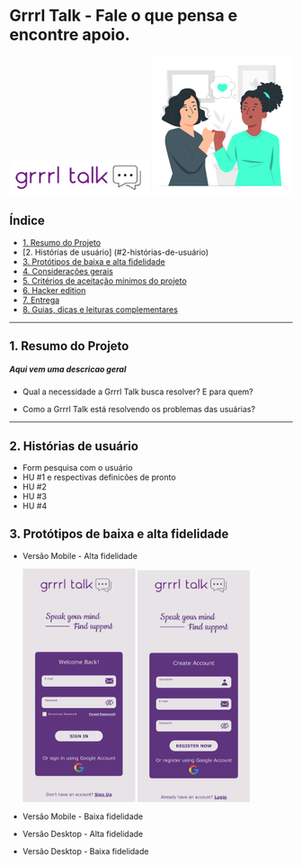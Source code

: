 # Grrrl Talk - Fale o que pensa e encontre apoio.
<img alt="img-girl-power" src="imagens/../src/imagens/logo.png" width="250px">
<img alt="img-girl-power" src="imagens/../src/imagens/pinky-promise.svg" width="250px">


## Índice

* [1. Resumo do Projeto](#1-resumo-do-projeto)
* [2. Histórias de usuário]
(#2-histórias-de-usuário)
* [3. Protótipos de baixa e alta fidelidade](#3-protótipos-de-baixa-e-alta-fidelidade)
* [4. Considerações gerais](#4-considerações-gerais)
* [5. Critérios de aceitação mínimos do
  projeto](#5-criterios-de-aceitação-mínimos-do-projeto)
* [6. Hacker edition](#6-hacker-edition)
* [7. Entrega](#7-entrega)
* [8. Guias, dicas e leituras
  complementares](#8-guias-dicas-e-leituras-complementares)

***

## 1. Resumo do Projeto

##### Aqui vem uma descricao geral

- Qual a necessidade a Grrrl Talk busca resolver? E para quem?

- Como a Grrrl Talk está resolvendo os problemas das usuárias?



---
## 2. Histórias de usuário
- Form pesquisa com o usuário
- HU #1 e respectivas definicões de pronto
- HU #2 
- HU #3 
- HU #4
## 3. Protótipos de baixa e alta fidelidade

- Versão Mobile - Alta fidelidade

  <img alt="prot-alta-fidel" src="imagens/../src/imagens/prot-alta2.png" width="200px">
  <img alt="prot-alta-fidel" src="imagens/../src/imagens/prot-alta1.png" width="200px">
- Versão Mobile - Baixa fidelidade
- Versão Desktop - Alta fidelidade
- Versão Desktop - Baixa fidelidade
